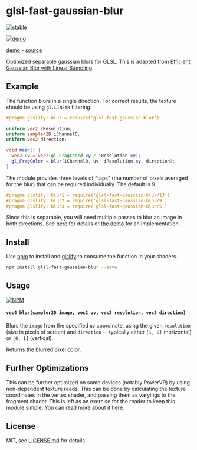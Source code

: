 # glsl-fast-gaussian-blur

[![stable](http://badges.github.io/stability-badges/dist/stable.svg)](http://github.com/badges/stability-badges)

[![demo](http://i.imgur.com/dfCyeqv.png)](http://jam3.github.io/glsl-fast-gaussian-blur/)

[demo](http://jam3.github.io/glsl-fast-gaussian-blur/) - [source](./demo/index.js)

Optimized separable gaussian blurs for GLSL. This is adapted from [Efficient Gaussian Blur with Linear Sampling](http://rastergrid.com/blog/2010/09/efficient-gaussian-blur-with-linear-sampling/).

## Example

The function blurs in a single direction. For correct results, the texture should be using `gl.LINEAR` filtering.

```glsl
#pragma glslify: blur = require('glsl-fast-gaussian-blur')

uniform vec2 iResolution;
uniform sampler2D iChannel0;
uniform vec2 direction;

void main() {
  vec2 uv = vec2(gl_FragCoord.xy / iResolution.xy);
  gl_FragColor = blur(iChannel0, uv, iResolution.xy, direction);
}
```

The module provides three levels of "taps" (the number of pixels averaged for the blur) that can be required individually. The default is 9.

```glsl
#pragma glslify: blur1 = require('glsl-fast-gaussian-blur/13')
#pragma glslify: blur2 = require('glsl-fast-gaussian-blur/9')
#pragma glslify: blur3 = require('glsl-fast-gaussian-blur/5')
```

Since this is separable, you will need multiple passes to blur an image in both directions. See [here](https://github.com/mattdesl/lwjgl-basics/wiki/ShaderLesson5) for details or [the demo](./demo/index.js) for an implementation.

## Install

Use [npm](https://www.npmjs.com/) to install and [glslify](https://github.com/stackgl/glslify) to consume the function in your shaders.

```sh
npm install glsl-fast-gaussian-blur --save
```

## Usage

[![NPM](https://nodei.co/npm/glsl-fast-gaussian-blur.png)](https://www.npmjs.com/package/glsl-fast-gaussian-blur)

#### `vec4 blur(sampler2D image, vec2 uv, vec2 resolution, vec2 direction)`

Blurs the `image` from the specified `uv` coordinate, using the given `resolution` (size in pixels of screen) and `direction` -- typically either `[1, 0]` (horizontal) or `[0, 1]` (vertical).

Returns the blurred pixel color.

## Further Optimizations

This can be further optimized on some devices (notably PowerVR) by using non-dependent texture reads. This can be done by calculating the texture coordinates in the vertex shader, and passing them as varyings to the fragment shader. This is left as an exercise for the reader to keep this module simple. You can read more about it [here](http://xissburg.com/faster-gaussian-blur-in-glsl/).

## License

MIT, see [LICENSE.md](http://github.com/Jam3/glsl-fast-gaussian-blur/blob/master/LICENSE.md) for details.
